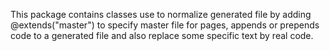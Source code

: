 This package contains classes use to normalize generated file by adding @extends("master") 
to specify master file for pages, appends or prepends code to a generated file and also replace some specific text
by real code. 